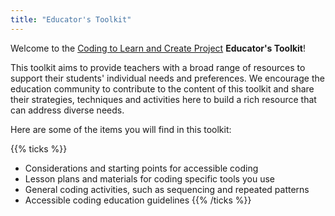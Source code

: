 ```yaml
---
title: "Educator's Toolkit"
---
```


Welcome to the [Coding to Learn and Create Project](https://www.codelearncreate.org/) **Educator's Toolkit**!

This toolkit aims to provide teachers with a broad range of resources to support their students' individual needs and preferences. We encourage the education community to contribute to the content of this toolkit and share their strategies, techniques and activities here to build a rich resource that can address diverse needs.

Here are some of the items you will find in this toolkit:

{{% ticks %}}
* Considerations and starting points for accessible coding
* Lesson plans and materials for coding specific tools you use
* General coding activities, such as sequencing and repeated patterns
* Accessible coding education guidelines
{{% /ticks %}}
